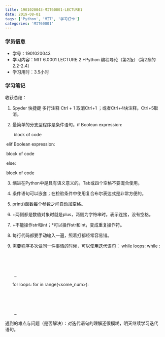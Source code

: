 ```yaml
---
title: 1901020043-MIT60001-LECTURE1
date: 2019-08-01
tags: ['Python', 'MIT', '学习打卡']
categories: 'MIT60001'
---
```


### 学员信息
- 学号：1901020043
- 学习内容：MIT 6.0001 LECTURE 2 +Python 编程导论（第2版）（第2章的2.2-2.4）
- 学习用时：3.5小时

### 学习笔记

收获总结：

1. Spyder 快捷键 多行注释 Ctrl + 1 取消Ctrl+1 ；或者Ctrl+4块注释，Ctrl+5取消。

2. 最简单的分支型程序是条件语句，if Boolean expression:

   ​									   							block of code	

​                                                                 elif Boolean expression:

​                                                                           block of code

​                                                                  else:

​                                                                           block of code       

3. 缩进在Python中是具有语义意义的。Tab或四个空格不要混合使用。

4. 条件语句可以嵌套；在检验条件中使用复合布尔表达式是非常方便的。

5. print()函数每个参数之间自动加空格。

6. +两侧都是数值对象时就是plus，两侧为字符串时，表示连接，没有空格。

7. +不能操作str和int；*可以操作str和int，变成重复操作符。

8. 每行代码都要手动输入一遍，照着打都经常容易错。

9. 需要程序多次做同一件事情的时候，可以使用迭代语句：
   while loops: while <condition>:

   ​                             <expression>

   ​                             <expression>

   ​                             ...

    for loops: for <variable> in range(<some_num>):

   ​                          <expression>

   ​                          <expression>

   ​                          ...

遇到的难点与问题（是否解决）：对迭代语句的理解还很模糊，明天继续学习迭代语句。
